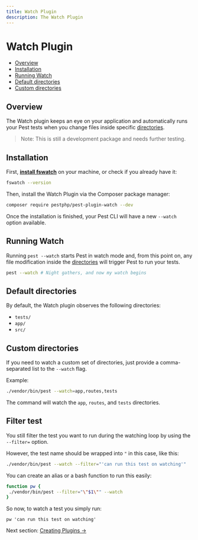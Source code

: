 ```yaml
---
title: Watch Plugin
description: The Watch Plugin
---
```


# Watch Plugin

- [Overview](#overview)
- [Installation](#installation)
- [Running Watch](#running-watch)
- [Default directories](#default-directories)
- [Custom directories](#custom-directories)

<a name="overview"></a>
## Overview

The Watch plugin keeps an eye on your application and automatically runs your Pest tests when you change files inside specific [directories](#default-directories).

> Note: This is still a development package and needs further testing.

<a name="installation"></a>
## Installation

First, [**install fswatch**](https://github.com/emcrisostomo/fswatch#getting-fswatch) on your machine, or check if you already have it:

```bash
fswatch --version
```

Then, install the Watch Plugin via the Composer package manager:

```bash
composer require pestphp/pest-plugin-watch --dev
```

Once the installation is finished, your Pest CLI will have a new `--watch`  option available.

<a name="running-watch"></a>
## Running Watch

Running `pest --watch` starts Pest in watch mode and, from this point on, any file modification inside the [directories](#default-directories) will trigger Pest to run your tests.

```bash
pest --watch # Night gathers, and now my watch begins
```

<a name="default-directories"></a>
## Default directories

By default, the Watch plugin observes the following directories:

- `tests/`
- `app/`
- `src/`

<a name="custom-directories"></a>
## Custom directories

If you need to watch a custom set of directories, just provide a comma-separated list to the `--watch` flag.

Example:

```bash
./vendor/bin/pest --watch=app,routes,tests
```

The command will watch the `app`, `routes`, and `tests` directories.

## Filter test

You still filter the test you want to run during the watching loop by using the `--filter=` option. 

However, the test name should be wrapped into `"` in this case, like this:
```bash
./vendor/bin/pest --watch --filter="'can run this test on watching'"
```

You can create an alias or a bash function to run this easily: 

```bash
function pw {
 ./vendor/bin/pest --filter="\"$1\"" --watch
}
```

So now, to watch a test you simply run: 

```
pw 'can run this test on watching'
```


Next section: [Creating Plugins →](/docs/plugins/creating-plugins)
